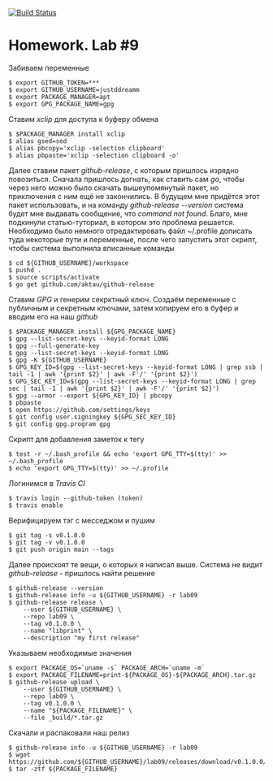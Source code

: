 [![Build Status](https://travis-ci.org/justddreamm/lab09.svg?branch=master)](https://travis-ci.org/justddreamm/lab09)

# Homework. Lab #9

Забиваем переменные

```
$ export GITHUB_TOKEN=***
$ export GITHUB_USERNAME=justddreamm
$ export PACKAGE_MANAGER=apt
$ export GPG_PACKAGE_NAME=gpg
```

Ставим *xclip* для доступа к буферу обмена

```
$ $PACKAGE_MANAGER install xclip
$ alias gsed=sed
$ alias pbcopy='xclip -selection clipboard'
$ alias pbpaste='xclip -selection clipboard -o'
```

Далее ставим пакет *github-release*, с которым пришлось изрядно повозиться. Сначала пришлось догнать, как ставить сам *go*, чтобы через него можно было скачать вышеупомянутый пакет, но приключения с ним ещё не закончились. В будущем мне придётся этот пакет использовать, и на команду *github-release --version* система будет мне выдавать сообщение, что *command not found*. Благо, мне подкинули статью-туториал, в котором это проблема решается. Необходимо было немного отредактировать файл ~/.profile дописать туда некоторые пути и переменные, после чего запустить этот скрипт, чтобы система выполнила вписанные команды

```
$ cd ${GITHUB_USERNAME}/workspace
$ pushd .
$ source scripts/activate
$ go get github.com/aktau/github-release
```

Ставим *GPG* и генерим секрктный ключ. Создаём переменные с публичным и секретным ключами, затем копируем его в буфер и вводим его на наш *github*

```
$ $PACKAGE_MANAGER install ${GPG_PACKAGE_NAME}
$ gpg --list-secret-keys --keyid-format LONG
$ gpg --full-generate-key
$ gpg --list-secret-keys --keyid-format LONG
$ gpg -K ${GITHUB_USERNAME}
$ GPG_KEY_ID=$(gpg --list-secret-keys --keyid-format LONG | grep ssb | tail -1 | awk '{print $2}' | awk -F'/' '{print $2}')
$ GPG_SEC_KEY_ID=$(gpg --list-secret-keys --keyid-format LONG | grep sec | tail -1 | awk '{print $2}' | awk -F'/' '{print $2}')
$ gpg --armor --export ${GPG_KEY_ID} | pbcopy
$ pbpaste
$ open https://github.com/settings/keys
$ git config user.signingkey ${GPG_SEC_KEY_ID}
$ git config gpg.program gpg
```

Скрипт для добавления заметок к тегу

```
$ test -r ~/.bash_profile && echo 'export GPG_TTY=$(tty)' >> ~/.bash_profile
$ echo 'export GPG_TTY=$(tty)' >> ~/.profile
```

Логинимся в *Travis CI*

```
$ travis login --github-token (token)
$ travis enable
```

Верифицируем тэг с месседжом и пушим

```
$ git tag -s v0.1.0.0
$ git tag -v v0.1.0.0
$ git push origin main --tags
```

Далее происхоят те вещи, о которых я написал выше. Система не видит *github-release* - пришлось найти решение

```
$ github-release --version
$ github-release info -u ${GITHUB_USERNAME} -r lab09
$ github-release release \
    --user ${GITHUB_USERNAME} \
    --repo lab09 \
    --tag v0.1.0.0 \
    --name "libprint" \
    --description "my first release"
```

Указываем необходимые значения

```
$ export PACKAGE_OS=`uname -s` PACKAGE_ARCH=`uname -m`
$ export PACKAGE_FILENAME=print-${PACKAGE_OS}-${PACKAGE_ARCH}.tar.gz
$ github-release upload \
    --user ${GITHUB_USERNAME} \
    --repo lab09 \
    --tag v0.1.0.0 \
    --name "${PACKAGE_FILENAME}" \
    --file _build/*.tar.gz
```

Скачали и распаковали наш релиз

```
$ github-release info -u ${GITHUB_USERNAME} -r lab09
$ wget https://github.com/${GITHUB_USERNAME}/lab09/releases/download/v0.1.0.0/${PACKAGE_FILENAME}
$ tar -ztf ${PACKAGE_FILENAME}
```
